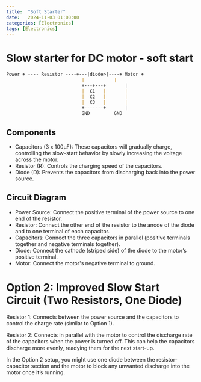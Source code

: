 ```yaml
---
title:  "Soft Starter"
date:   2024-11-03 01:00:00
categories: [Electronics] 
tags: [Electronics]
---
```



# Slow starter for DC motor - soft start

```markdown
Power + ---- Resistor ----+---|diode>|----+ Motor +
                            |           |
                            +---+---+       |
                            |  C1   |       |
                            |  C2   |       |
                            |  C3   |       |
                            +-------+       |
                            GND         GND
```

## Components
- Capacitors (3 x 100µF): These capacitors will gradually charge, controlling the slow-start behavior by slowly increasing the voltage across the motor.
- Resistor (R): Controls the charging speed of the capacitors.
- Diode (D): Prevents the capacitors from discharging back into the power source.

## Circuit Diagram

- Power Source: Connect the positive terminal of the power source to one end of the resistor.
- Resistor: Connect the other end of the resistor to the anode of the diode and to one terminal of each capacitor.
- Capacitors: Connect the three capacitors in parallel (positive terminals together and negative terminals together).
- Diode: Connect the cathode (striped side) of the diode to the motor’s positive terminal.
- Motor: Connect the motor's negative terminal to ground.

# Option 2: Improved Slow Start Circuit (Two Resistors, One Diode)
Resistor 1: Connects between the power source and the capacitors to control the charge rate (similar to Option 1).

Resistor 2: Connects in parallel with the motor to control the discharge rate of the capacitors when the power is turned off. This can help the capacitors discharge more evenly, readying them for the next start-up.

In the Option 2 setup, you might use one diode between the resistor-capacitor section and the motor to block any unwanted discharge into the motor once it’s running.